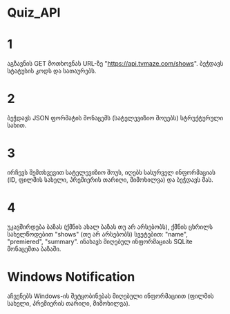 # Quiz_API

# 1
აგზავნის GET მოთხოვნას URL-ზე "https://api.tvmaze.com/shows". ბეჭდავს სტატუსის კოდს და სათაურებს.

# 2
ბეჭდავს JSON ფორმატის მონაცემს (სატელევიზიო შოუებს) სტრუქტურული სახით.

# 3
ირჩევს შემთხვევით სატელევიზიო შოუს, იღებს სასურველ ინფორმაციას (ID, ფილმის სახელი, პრემიერის თარიღი, მიმოხილვა) და ბეჭდავს მას.

# 4
უკავშირდება ბაზას (ქმნის ახალ ბაზას თუ არ არსებობს), ქმნის ცხრილს სახელწოდებით "shows" (თუ არ არსებობს) სვეტებით: "name", "premiered", "summary". ინახავს მიღებულ ინფორმაციას SQLite მონაცემთა ბაზაში.

# Windows Notification
აჩვენებს Windows-ის შეტყობინებას მიღებული ინფორმაციით (ფილმის სახელი, პრემიერის თარიღი, მიმოხილვა).

